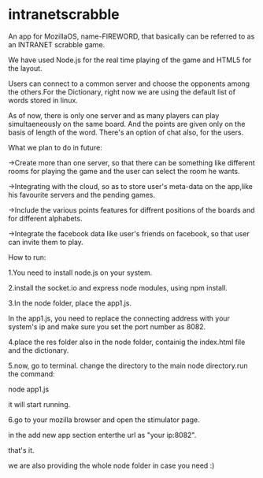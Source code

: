 intranetscrabble
================

An app for MozillaOS, name-FIREWORD, that basically can be referred to as an INTRANET scrabble game.

We have used Node.js for the real time playing of the game and HTML5 for the layout.

Users can connect to a common server and choose the opponents among the others.For the Dictionary, right now we are using the default list of words stored in linux.

As of now, there is only one server and as many players can play simultaeneously on the same board.
And the points are given only on the basis of length of the word.
There's an option of chat also, for the users.

What we plan to do in future:

->Create more than one server, so that there can be something like different rooms for playing the game and the user can
select the room he wants.

->Integrating with the cloud, so as to store user's meta-data on the app,like his favourite servers 
and the pending games. 

->Include the various points features for diffrent positions of the boards and for different alphabets.

->Integrate the facebook data like user's friends on facebook, so that user can invite them to play.


How to run:

1.You need to install node.js on your system.

2.install the socket.io and express node modules, using npm install.

3.In the node folder, place the app1.js.

In the app1.js, you need to replace the connecting address with your system's ip and make sure you set the port number as 8082.

4.place the res folder also in the node folder, containig the index.html file and the dictionary.

5.now, go to terminal. change the directory to the main node directory.run the command:

node app1.js

it will start running.

6.go to your mozilla browser and open the stimulator page.

in the add new app section enterthe url as "your ip:8082".

that's it.


we are also providing the whole node folder in case you need :)
